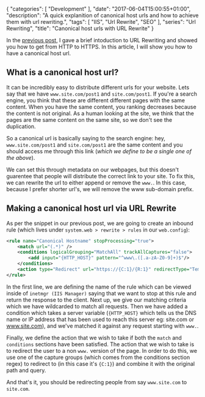 {
   "categories": [ "Development" ],
   "date": "2017-06-04T15:00:55+01:00",
   "description": "A quick explanition of canonical host urls and how to achieve them with url rewriting.",
   "tags": [ "IIS", "Url Rewrite", "SEO" ],
   "series": "Url Rewriting",
   "title": "Canonical host urls with URL Rewrite"
}

In the [previous post](/article/2017/06/up-and-running-with-url-rewrite---going-from-http-to-https/), I gave a brief intoduction to URL Rewriting and showed you how to get from HTTP to HTTPS. In this article, I will show you how to have a canonical host url.<!-- more -->

## What is a canonical host url?

It can be incredibly easy to distribute different urls for your website. Lets say that we have `www.site.com/post1` and `site.com/post1`. If you're a search engine, you think that these are different different pages with the same content. When you have the same content, you ranking decreases because the content is not original. As a human looking at the site, we think that the pages are the same content on the same site, so we don't see the duplication.

So a canonical url is basically saying to the search engine: hey, `www.site.com/post1` and `site.com/post1` are the same content and you should access me through this link (*which we define to be a single one of the above*). 

We can set this through metadata on our webpages, but this doesn't guarentee that people will distribute the correct link to your site. To fix this, we can rewrite the url to either append or remove the `www.`. In this case, because I prefer shorter url's, we will remove the www sub-domain prefix.

## Making a canonical host url via URL Rewrite

As per the snippet in our previous post, we are going to create an inbound rule (which lives under `system.web > rewrite > rules` in our `web.config`):

```xml
<rule name="Canonical Hostname" stopProcessing="true">
    <match url="(.*)" />
    <conditions logicalGrouping="MatchAll" trackAllCaptures="false">
        <add input="{HTTP_HOST}" pattern="^www\.([.a-zA-Z0-9]+)$"/>
    </conditions>
    <action type="Redirect" url="https://{C:1}/{R:1}" redirectType="Temporary" />
</rule>
```

In the first line, we are defining the name of the rule which can be viewed inside of `inetmgr (IIS Manager)` saying that we want to stop at this rule and return the response to the client. Next up, we give our matching criteria which we have wildcarded to match all requests. Then we have added a condition which takes a server variable (`{HTTP_HOST}` which tells us the DNS name or IP address that has been used to reach this server eg: site.com or www.site.com), and we've matched it against any request starting with `www.`.

Finally, we define the action that we wish to take if both the `match` and `conditions` sections have been satisfied. The action that we wish to take is to redirect the user to a non `www.` version of the page. In order to do this, we use one of the capture groups (which comes from the conditions section regex) to redirect to (in this case it's `{C:1}`) and combine it with the original path and query.

And that's it, you should be redirecting people from say `www.site.com` to `site.com`.